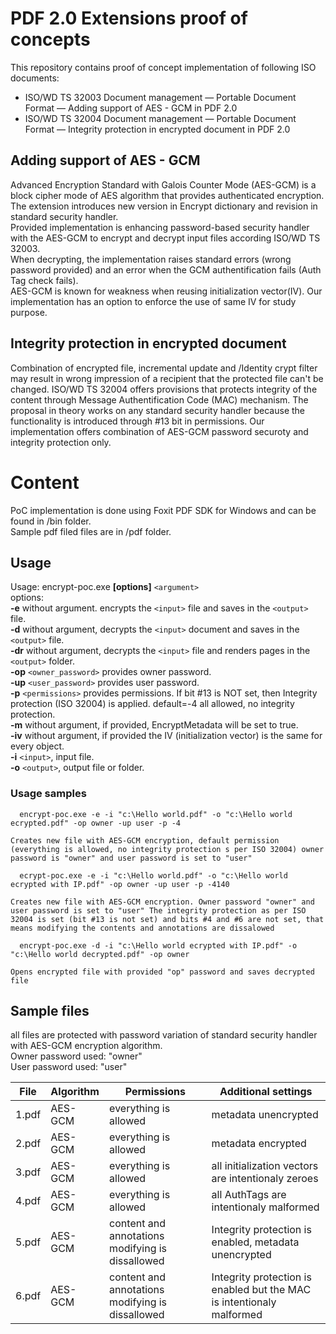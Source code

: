 # PDF 2.0 Extensions proof of concepts

This repository contains proof of concept implementation of following ISO documents:
* ISO/WD TS 32003 Document management — Portable Document Format — Adding support of AES - GCM in PDF 2.0 
* ISO/WD TS 32004 Document management — Portable Document Format — Integrity protection in encrypted document in PDF 2.0 

## Adding support of AES - GCM 
Advanced Encryption Standard with Galois Counter Mode (AES-GCM) is a block cipher mode of AES algorithm that provides authenticated encryption. The extension introduces new version in Encrypt dictionary and revision in standard security handler.  
Provided implementation is enhancing password-based security handler with the AES-GCM to encrypt and decrypt input files according ISO/WD TS 32003.  
When decrypting, the implementation raises standard errors (wrong password provided) and an error when the GCM authentification fails (Auth Tag check fails).  
AES-GCM is known for weakness when reusing initialization vector(IV). Our implementation has an option to enforce the use of same IV for study purpose.  

## Integrity protection in encrypted document
Combination of encrypted file, incremental update and /Identity crypt filter may result in wrong impression of a recipient that the protected file can't be changed. ISO/WD TS 32004 offers provisions that protects integrity of the content through Message Authentification Code (MAC) mechanism. The proposal in theory works on any standard security handler because the functionality is introduced through #13 bit in permissions. Our implementation offers combination of AES-GCM password securoty and integrity protection only.  

# Content
PoC implementation is done using Foxit PDF SDK for Windows and can be found in /bin folder.  
Sample pdf filed files are in /pdf folder.  


## Usage

Usage: encrypt-poc.exe **[options]** `<argument>`  
options:  
 **-e** without argument. encrypts the `<input>` file and saves in the `<output>` file.  
 **-d** without argument, decrypts the `<input>` document and saves in the `<output>` file.  
 **-dr** without argument, decrypts the `<input>` file and renders pages in the `<output>` folder.  
 **-op** `<owner_password>` provides owner password.  
 **-up** `<user_password>` provides user password.  
 **-p** `<permissions>` provides permissions. If bit #13 is NOT set, 	then Integrity protection (ISO 32004) is applied. default=-4 all allowed, no integrity protection.  
 **-m** without argument, if provided, EncryptMetadata will be set to true.   
 **-iv** without argument, if provided the IV (initialization vector) is the same for every object.  
 **-i** `<input>`, input file.  
 **-o** `<output>`, output file or folder.  

### Usage samples
```
  encrypt-poc.exe -e -i "c:\Hello world.pdf" -o "c:\Hello world ecrypted.pdf" -op owner -up user -p -4
  
Creates new file with AES-GCM encryption, default permission (everything is allowed, no integrity protection s per ISO 32004) owner password is "owner" and user password is set to "user"  
```

```
  ecrypt-poc.exe -e -i "c:\Hello world.pdf" -o "c:\Hello world ecrypted with IP.pdf" -op owner -up user -p -4140  

Creates new file with AES-GCM encryption. Owner password "owner" and user password is set to "user" The integrity protection as per ISO 32004 is set (bit #13 is not set) and bits #4 and #6 are not set, that means modifying the contents and annotations are dissalowed  
```

```
  encrypt-poc.exe -d -i "c:\Hello world ecrypted with IP.pdf" -o "c:\Hello world decrypted.pdf" -op owner 
  
Opens encrypted file with provided "op" password and saves decrypted file  
```

## Sample files
all files are protected with password variation of standard security handler with AES-GCM encryption algorithm.  
Owner password used: "owner"  
User password used: "user"  

File | Algorithm | Permissions | Additional settings |
--- | --- | --- | --- |
1.pdf | AES-GCM | everything is allowed | metadata unencrypted 
2.pdf | AES-GCM | everything is allowed | metadata encrypted
3.pdf | AES-GCM | everything is allowed | all initialization vectors are intentionaly zeroes
4.pdf | AES-GCM | everything is allowed | all AuthTags are intentionaly malformed
5.pdf | AES-GCM | content and annotations modifying is dissallowed | Integrity protection is enabled, metadata unencrypted
6.pdf | AES-GCM | content and annotations modifying is dissallowed | Integrity protection is enabled but the MAC is intentionaly malformed


